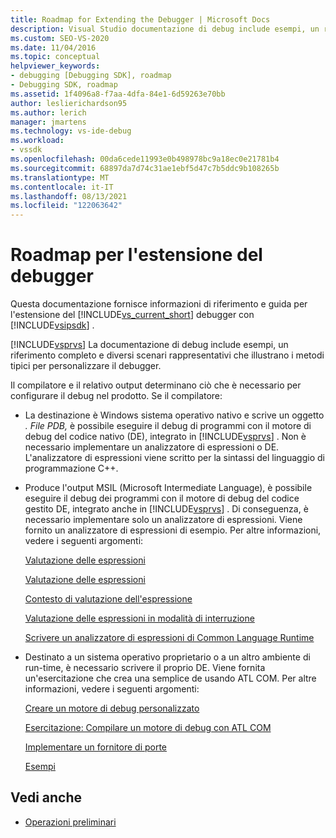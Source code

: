 ```yaml
---
title: Roadmap for Extending the Debugger | Microsoft Docs
description: Visual Studio documentazione di debug include esempi, un riferimento e diversi scenari che illustrano i metodi tipici per personalizzare il debugger.
ms.custom: SEO-VS-2020
ms.date: 11/04/2016
ms.topic: conceptual
helpviewer_keywords:
- debugging [Debugging SDK], roadmap
- Debugging SDK, roadmap
ms.assetid: 1f4096a8-f7aa-4dfa-84e1-6d59263e70bb
author: leslierichardson95
ms.author: lerich
manager: jmartens
ms.technology: vs-ide-debug
ms.workload:
- vssdk
ms.openlocfilehash: 00da6cede11993e0b498978bc9a18ec0e21781b4
ms.sourcegitcommit: 68897da7d74c31ae1ebf5d47c7b5ddc9b108265b
ms.translationtype: MT
ms.contentlocale: it-IT
ms.lasthandoff: 08/13/2021
ms.locfileid: "122063642"
---
```

# <a name="roadmap-for-extending-the-debugger"></a>Roadmap per l'estensione del debugger
Questa documentazione fornisce informazioni di riferimento e guida per l'estensione del [!INCLUDE[vs_current_short](../../code-quality/includes/vs_current_short_md.md)] debugger con [!INCLUDE[vsipsdk](../../extensibility/includes/vsipsdk_md.md)] .

 [!INCLUDE[vsprvs](../../code-quality/includes/vsprvs_md.md)] La documentazione di debug include esempi, un riferimento completo e diversi scenari rappresentativi che illustrano i metodi tipici per personalizzare il debugger.

 Il compilatore e il relativo output determinano ciò che è necessario per configurare il debug nel prodotto. Se il compilatore:

- La destinazione è Windows sistema operativo nativo e scrive un oggetto *. File PDB,* è possibile eseguire il debug di programmi con il motore di debug del codice nativo (DE), integrato in [!INCLUDE[vsprvs](../../code-quality/includes/vsprvs_md.md)] . Non è necessario implementare un analizzatore di espressioni o DE. L'analizzatore di espressioni viene scritto per la sintassi del linguaggio di programmazione C++.

- Produce l'output MSIL (Microsoft Intermediate Language), è possibile eseguire il debug dei programmi con il motore di debug del codice gestito DE, integrato anche in [!INCLUDE[vsprvs](../../code-quality/includes/vsprvs_md.md)] . Di conseguenza, è necessario implementare solo un analizzatore di espressioni. Viene fornito un analizzatore di espressioni di esempio. Per altre informazioni, vedere i seguenti argomenti:

   [Valutazione delle espressioni](../../extensibility/debugger/expression-evaluation-visual-studio-debugging-sdk.md)

   [Valutazione delle espressioni](../../extensibility/debugger/evaluating-expressions.md)

   [Contesto di valutazione dell'espressione](../../extensibility/debugger/expression-evaluation-context.md)

   [Valutazione delle espressioni in modalità di interruzione](../../extensibility/debugger/expression-evaluation-in-break-mode.md)

   [Scrivere un analizzatore di espressioni di Common Language Runtime](../../extensibility/debugger/writing-a-common-language-runtime-expression-evaluator.md)

- Destinato a un sistema operativo proprietario o a un altro ambiente di run-time, è necessario scrivere il proprio DE. Viene fornita un'esercitazione che crea una semplice de usando ATL COM. Per altre informazioni, vedere i seguenti argomenti:

   [Creare un motore di debug personalizzato](../../extensibility/debugger/creating-a-custom-debug-engine.md)

   [Esercitazione: Compilare un motore di debug con ATL COM](/previous-versions/bb147024(v=vs.90))

   [Implementare un fornitore di porte](../../extensibility/debugger/implementing-a-port-supplier.md)

   [Esempi](../../extensibility/debugger/visual-studio-debugging-samples.md)

## <a name="see-also"></a>Vedi anche
- [Operazioni preliminari](../../extensibility/debugger/getting-started-with-debugger-extensibility.md)